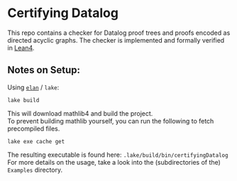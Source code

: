 # Certifying Datalog

This repo contains a checker for Datalog proof trees and proofs encoded as directed acyclic graphs.
The checker is implemented and formally verified in [Lean4](https://github.com/leanprover/lean4).

## Notes on Setup:

Using [`elan`](https://github.com/leanprover/elan) / `lake`:  
```
lake build
```
This will download mathlib4 and build the project.  
To prevent building mathlib yourself, you can run the following to fetch precompiled files.
```
lake exe cache get
```

The resulting executable is found here: `.lake/build/bin/certifyingDatalog`  
For more details on the usage, take a look into the (subdirectories of the) `Examples` directory.

